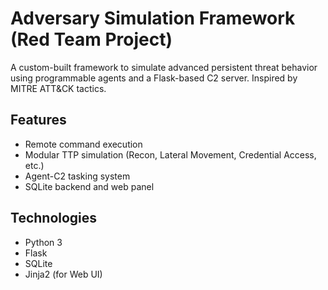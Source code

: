 # Adversary Simulation Framework (Red Team Project)

A custom-built framework to simulate advanced persistent threat behavior using programmable agents and a Flask-based C2 server. Inspired by MITRE ATT&CK tactics.

## Features
- Remote command execution
- Modular TTP simulation (Recon, Lateral Movement, Credential Access, etc.)
- Agent-C2 tasking system
- SQLite backend and web panel

## Technologies
- Python 3
- Flask
- SQLite
- Jinja2 (for Web UI)
